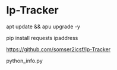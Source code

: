 # Ip-Tracker

apt update && apu upgrade -y

pip install requests ipaddress

https://github.com/somser2icsf/Ip-Tracker

python_info.py
